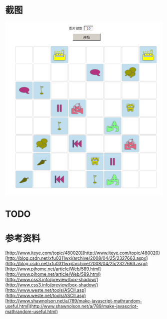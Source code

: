 # 截图  
![截图](https://github.com/nomospace/wechat-match-game/raw/master/screenshot.png)  

# TODO  

[comment]: # (ES6化/去requirejs&jQuery..)  
[comment]: # (最短路径提示)  
[comment]: # (无解/死锁处理（CheckAvailable）)  
[comment]: # (对不规则n*m矩阵的支持)  
[comment]: # (计时/音效 )  


# 参考资料  
[http://www.iteye.com/topic/480020](http://www.iteye.com/topic/480020)  
[http://blog.csdn.net/xfu0311wxj/archive/2008/04/25/2327663.aspx](http://blog.csdn.net/xfu0311wxj/archive/2008/04/25/2327663.aspx)  
[http://www.pjhome.net/article/Web/589.html](http://www.pjhome.net/article/Web/589.html)  
[http://www.css3.info/preview/box-shadow/](http://www.css3.info/preview/box-shadow/)  
[http://www.weste.net/tools/ASCII.asp](http://www.weste.net/tools/ASCII.asp)  
[http://www.shawnolson.net/a/789/make-javascript-mathrandom-useful.html](http://www.shawnolson.net/a/789/make-javascript-mathrandom-useful.html)  